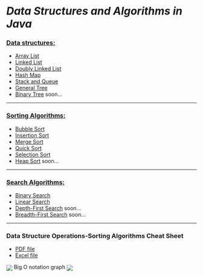 # ***Data Structures and Algorithms in Java***

### [Data structures:](src/DataStructures)
- [Array List](src/DataStructures/ArrayList)
- [Linked List](src/DataStructures/LinkedList)
- [Doubly Linked List](src/DataStructures/DoublyLinkedList)
- [Hash Map](src/DataStructures/HashMap)
- [Stack and Queue](src/DataStructures/StackAndQueue)
- [General Tree](src/DataStructures/GeneralTree)
- [Binary Tree](src/DataStructures/BinaryTree) soon...
---
### [Sorting Algorithms:](src/Algorithms/Sort)
- [Bubble Sort](src/Algorithms/Sort/BubbleSort)
- [Insertion Sort](src/Algorithms/Sort/InsertionSort)
- [Merge Sort](src/Algorithms/Sort/MergeSort)
- [Quick Sort](src/Algorithms/Sort/QuickSort)
- [Selection Sort](src/Algorithms/Sort/SelectionSort)
- [Heap Sort](src/Algorithms/Sort/HeapSort) soon...
---
### [Search Algorithms:](src/Algorithms/Search)
- [Binary Search](src/Algorithms/Search/BinarySearch)
- [Linear Search](src/Algorithms/Search/LinearSearch)
- [Depth-First Search](src/Algorithms/Search/DepthFirstSearch) soon...
- [Breadth-First Search](src/Algorithms/Search/BreadthFirstSearch) soon...
---
### Data Structure Operations-Sorting Algorithms Cheat Sheet
- [PDF file](others/Data-Structures-and-Algorithms.pdf)
- [Excel file](others/Data-Structures-and-Algorithms.xlsx)

<img src="https://github.com/Vlajkovic01/Data-Structures-and-Algorithms-in-Java/blob/main/others/DSAA.png" align=center>
Big O notation graph
<img src="https://github.com/Vlajkovic01/Data-Structures-and-Algorithms-in-Java/blob/main/others/bigOnotation.jpg" align=center>
